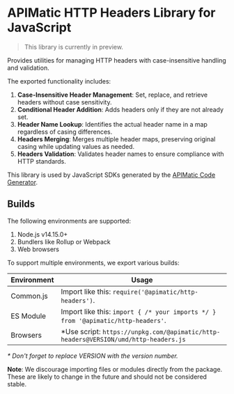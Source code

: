 # APIMatic HTTP Headers Library for JavaScript

> This library is currently in preview.

Provides utilities for managing HTTP headers with case-insensitive handling and validation.

The exported functionality includes:

1. **Case-Insensitive Header Management**: Set, replace, and retrieve headers without case sensitivity.
2. **Conditional Header Addition**: Adds headers only if they are not already set.
3. **Header Name Lookup**: Identifies the actual header name in a map regardless of casing differences.
4. **Headers Merging**: Merges multiple header maps, preserving original casing while updating values as needed.
5. **Headers Validation**: Validates header names to ensure compliance with HTTP standards.

This library is used by JavaScript SDKs generated by the [APIMatic Code Generator](http://www.apimatic.io).

## Builds

The following environments are supported:

1. Node.js v14.15.0+
2. Bundlers like Rollup or Webpack
3. Web browsers

To support multiple environments, we export various builds:

| Environment | Usage |  
| --- | --- |  
| Common.js | Import like this: `require('@apimatic/http-headers')`. |  
| ES Module | Import like this: `import { /* your imports */ } from '@apimatic/http-headers'`. |  
| Browsers | *Use script: `https://unpkg.com/@apimatic/http-headers@VERSION/umd/http-headers.js` |  

_* Don't forget to replace VERSION with the version number._

**Note**: We discourage importing files or modules directly from the package. These are likely to change in the future and should not be considered stable.